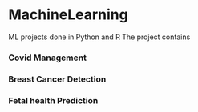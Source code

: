 # MachineLearning
ML projects done in Python and R
The project contains 
### Covid Management
### Breast Cancer Detection
### Fetal health Prediction
